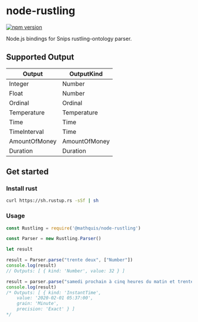# node-rustling

[![npm version](https://badge.fury.io/js/%40mathquis%2Fnode-rustling.svg)](https://badge.fury.io/js/%40mathquis%2Fnode-rustling)

Node.js bindings for Snips rustling-ontology parser.

## Supported Output

|   Output  | OutputKind |
| --------- | ------------- |
|  Integer |  Number |
| Float | Number |
| Ordinal | Ordinal |
| Temperature | Temperature |
| Time | Time |
| TimeInterval | Time |
| AmountOfMoney | AmountOfMoney |
| Duration | Duration |

## Get started

### Install rust

```bash
curl https://sh.rustup.rs -sSf | sh
```

### Usage

```javascript
const Rustling = require('@mathquis/node-rustling')

const Parser = new Rustling.Parser()

let result

result = Parser.parse("trente deux", ["Number"])
console.log(result)
// Outputs: [ { kind: 'Number', value: 32 } ]

result = parser.parse("samedi prochain à cinq heures du matin et trente sept minutes")
console.log(result)
/* Outputs: [ { kind: 'InstantTime',
    value: '2020-02-01 05:37:00',
    grain: 'Minute',
    precision: 'Exact' } ]
*/
```